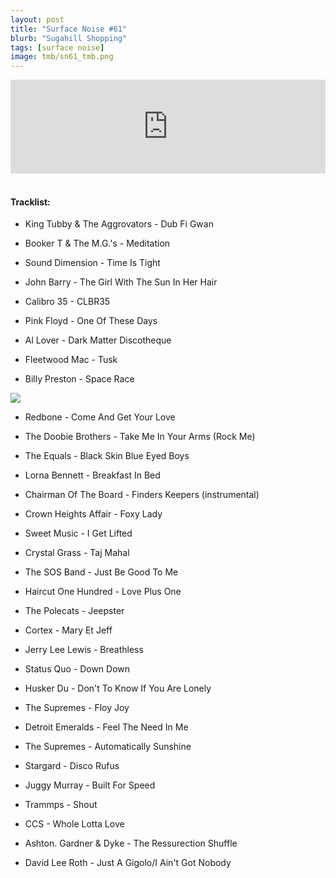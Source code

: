 ```yaml
---
layout: post
title: "Surface Noise #61"
blurb: "Sugahill Shopping"
tags: [surface noise]
image: tmb/sn61_tmb.png
---
```


<iframe scrolling="no" id="hearthis_at_track_3352117" width="100%" height="150" src="https://hearthis.at/embed/3352117/transparent_black/?hcolor=&color=&style=2&block_size=2&block_space=1&background=1&waveform=0&cover=0&autoplay=0&css=" frameborder="0" allowtransparency allow="autoplay"><p>Listen to <a href="https://hearthis.at/zerocc/surface-noise-61-11719/" target="_blank">Surface Noise #61 (11/7/19)</a> <span>by</span><a href="https://hearthis.at/zerocc/" target="_blank" >Zero</a> <span>on</span> <a href="https://hearthis.at/" target="_blank">hearthis.at</a></p></iframe>
&nbsp;

#### Tracklist:

- King Tubby & The Aggrovators - Dub Fi Gwan
- Booker T & The M.G.'s - Meditation
- Sound Dimension - Time Is Tight

- John Barry - The Girl With The Sun In Her Hair
- Calibro 35 - CLBR35
- Pink Floyd - One Of These Days

- Al Lover - Dark Matter Discotheque
- Fleetwood Mac - Tusk
- Billy Preston - Space Race

![](https://lh3.googleusercontent.com/zcbXAcqUEJFmTmEFoX4DymIFt_rlW3dqcSuVB9YrnmQCFQmLb6QVKKgnn8PwqNyPwpWXyvIPT099r41-BiQq6LqS6h-yGcWygmwV9iGM757yDhQQEYPbcOaZ7hinlrHzqrsObLmMvIgU0AEgSm5di3rv3jezMwJrwPVUcKt8tSzbs2rv6lOIbKO4OB5lbQFws_UhZYvWL91myG7285antK9rtLn_9x1EahlxdNIuuzO_ledxIotH3tSt7BYZ9ZYZ8JW9wHujdYmA7uvE_q1YaffSO3XQQ-SwTXikL1ASopPwWmJA_bkvxySqHj22v5zeNCinmdCAAoQD52wl4tlx8SXxxLbJTdY7shbTd3UF630l5uz24EU5jZ26UaMKbFedk58MoHEu7N66qVALqNI8cAj1a7kK4-z284QQhBJXmkvIO-TURhzsBgUZemKNFSX5DXSG0sfJM1J5c98hmf0-ddurBEZGfY08P2KcEMqcnF2ZPPTVVnOOqURmAQAuTp4fiYNbgBZcH829U_DYIA4i2_0ybriXxTOsCuLlTFOicO9B3cji031zpPojaA83OQSQ_bqg2mh1XbtxpsppBKfmrv3vxWcacXwLrZT9oyFM5JwbNXuYlEFq_EHGOIZ-LYTovr4pgYRhIgJdM8VdO70VVoPl=w600-h599-no)

- Redbone - Come And Get Your Love
- The Doobie Brothers - Take Me In Your Arms (Rock Me)
- The Equals - Black Skin Blue Eyed Boys

- Lorna Bennett - Breakfast In Bed
- Chairman Of The Board - Finders Keepers (instrumental)
- Crown Heights Affair - Foxy Lady

- Sweet Music - I Get Lifted
- Crystal Grass - Taj Mahal
- The SOS Band - Just Be Good To Me

- Haircut One Hundred - Love Plus One
- The Polecats - Jeepster
- Cortex - Mary Et Jeff

- Jerry Lee Lewis - Breathless
- Status Quo - Down Down
- Husker Du - Don't To Know If You Are Lonely

- The Supremes - Floy Joy
- Detroit Emeralds - Feel The Need In Me
- The Supremes - Automatically Sunshine

- Stargard - Disco Rufus
- Juggy Murray - Built For Speed
- Trammps - Shout

- CCS - Whole Lotta Love
- Ashton. Gardner & Dyke - The Ressurection Shuffle

- David Lee Roth - Just A Gigolo/I Ain't Got Nobody
